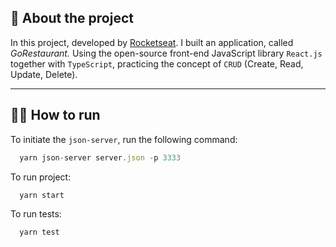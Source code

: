 ## :rocket: About the project

In this project, developed by [Rocketseat](https://www.rocketseat.com.br/). I built an application, called _GoRestaurant._ Using the open-source front-end JavaScript library `React.js` together with `TypeScript`, practicing the concept of `CRUD` (Create, Read, Update, Delete).

---

## 🏃‍♂️ How to run

To initiate the `json-server`, run the following command:

```js
  yarn json-server server.json -p 3333
```

To run project:

```js
  yarn start
```

To run tests:

```js
  yarn test
```
